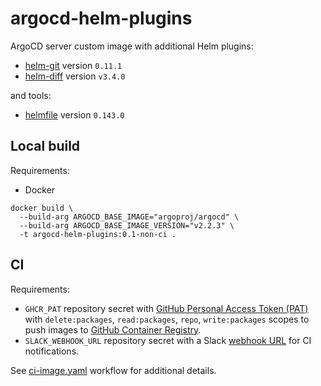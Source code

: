 # argocd-helm-plugins

ArgoCD server custom image with additional Helm plugins:
- [helm-git](https://github.com/aslafy-z/helm-git) version `0.11.1`
- [helm-diff](https://github.com/databus23/helm-diff) version `v3.4.0`

and tools:
- [helmfile](https://github.com/roboll/helmfile) version `0.143.0`

## Local build

Requirements:
- Docker

```shell
docker build \
  --build-arg ARGOCD_BASE_IMAGE="argoproj/argocd" \
  --build-arg ARGOCD_BASE_IMAGE_VERSION="v2.2.3" \
  -t argocd-helm-plugins:0.1-non-ci .
```

## CI

Requirements:
- `GHCR_PAT` repository secret with [GitHub Personal Access Token (PAT)](https://docs.github.com/en/github/authenticating-to-github/creating-a-personal-access-token) with `delete:packages`, `read:packages`, `repo`, `write:packages` scopes to push images to [GitHub Container Registry](https://docs.github.com/en/packages/guides/about-github-container-registry).
- `SLACK_WEBHOOK_URL` repository secret with a Slack [webhook URL](https://api.slack.com/messaging/webhooks) for CI notifications.

See [ci-image.yaml](.github/workflows/ci-image.yaml) workflow for additional details.
